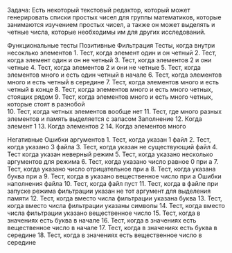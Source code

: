Задача:
Есть некоторый текстовый редактор, который может генерировать списки простых чисел для группы математиков, которые занимаются 
изучением простых чисел, а также он может выделять и четные числа, которые необходимы им для других исследований.

Функциональные тесты
    Позитивные
      Фильтрация
         Тесты, когда внутри несоклько элементов
            1. Тест, когда элемент один и он четный
            2. Тест, когда элемент один и он не четный
            3. Тест, когда элементов 2 и они четные
            4. Тест, когда элементов 2 и они не четные
            5. Тест, когда элементов много и есть один четный в начале
            6. Тест, когда элементов много и есть четный в середине
            7. Тест, когда элементов много и есть четный в конце
            8. Тест, когда элементов много и есть много четных, стоящих рядом
            9. Тест, когда элементов много и есть много четных, которые стоят в разнобой  
            10. Тест, когда четных элементов вообще нет
            11. Тест, где много разных элементов и память выделяется с запасом
      Заполнение
            12. Когда элемент 1 
            13. Когда элементов 2
            14. Когда элементов много
         

 Негативные
   Ошибки аргументов
      1. Тест, когда указан 1 файл
      2. Тест, когда указано 3 файла
      3. Тест, когда указан не существующий файл
      4. Тест когда указан неверный режим
      5. Тест, когда указано несколько аргументов для режима
      6. Тест, когда указано число равное 0 при а
      7. Тест, когда указано число отрицательное при а
      8. Тест, когда указана буква при а
      9. Тест, когда в указано вещественное число при а
   Ошибки наполнения файла
      10. Тест, когда файл пуст
      11. Тест, когда в файле при запуске режима фильтрации указан не тот аргумент для выделения памяти
      12. Тест, когда вместо числа фильтрации указана буква
      13. Тест, когда вместо числа фильтрации указаны символы
      14. Тест, когда вместо числа фильтрации указано вещественное число
      15. Тест, когда в значениях есть буква в начале
      16. Тест, когда в значениях есть вещественное число в начале
      17. Тест, когда в значениях есть буква в середине
      18. Тест, когда в значениях есть вещественное число в середине
   
      